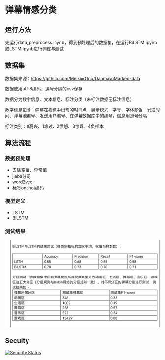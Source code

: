 # 弹幕情感分类

## 运行方法

先运行data_preprocess.ipynb，得到预处理后的数据集，在运行BiLSTM.ipynb或LSTM.ipynb进行训练与测试

## 数据集

数据集来源：https://github.com/MelkiorOno/DanmakuMarked-data

数据使用utf-8编码，逗号分隔的csv保存

数据分为数字信息、文本信息、标注分类（未标注数据无标注信息）

数字信息包含：弹幕在视频中出现的时间点、展示模式、字号、字体颜色、发送时间、弹幕池编号、发送用户编号、在弹幕数据库中的编号，信息用逗号分隔

标注类别：0高兴、1难过、2愤怒、3惊讶、4负样本



## 算法流程

### 数据预处理

- 去除空值、异常值
- jieba分词
- word2vec
- 标签onehot编码

### 模型定义

- LSTM
- BiLSTM

### 测试结果
![Alt text](test-resualt.jpg)

## Secuity

[![Security Status](https://s.murphysec.com/badge/AkiiLucky/barrage-emotion-classification.svg)](https://www.murphysec.com/p/AkiiLucky/barrage-emotion-classification)
